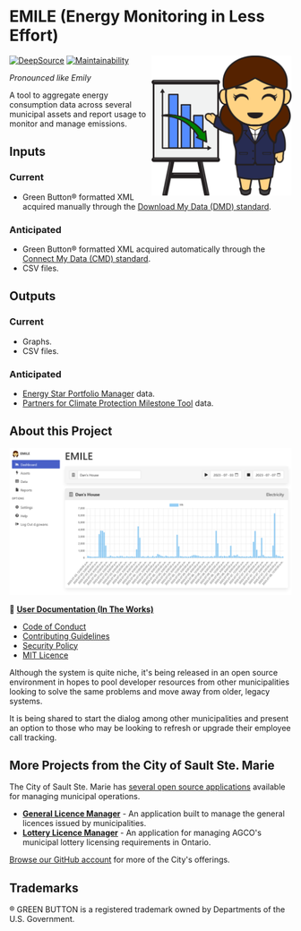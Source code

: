 # EMILE (Energy Monitoring in Less Effort)

<img src="public/images/logo.svg" alt="Monty" align="right" style="height:250px" />

[![DeepSource](https://app.deepsource.com/gh/cityssm/EMILE.svg/?label=active+issues&show_trend=true&token=AT4qy65eeZIecqOz7zA-UKo8)](https://app.deepsource.com/gh/cityssm/EMILE/?ref=repository-badge)
[![Maintainability](https://api.codeclimate.com/v1/badges/0908ba3507dfddc4408b/maintainability)](https://codeclimate.com/github/cityssm/EMILE/maintainability)

_Pronounced like Emily_

A tool to aggregate energy consumption data across several municipal assets and report usage to monitor and manage emissions.

## Inputs

### Current

- Green Button® formatted XML acquired manually through the [Download My Data (DMD) standard](https://www.greenbuttonalliance.org/green-button-download-my-data-dmd).

### Anticipated

- Green Button® formatted XML acquired automatically through the [Connect My Data (CMD) standard](https://www.greenbuttonalliance.org/green-button-connect-my-data-cmd).
- CSV files.

## Outputs

### Current

- Graphs.
- CSV files.

### Anticipated

- [Energy Star Portfolio Manager](https://portfoliomanager.energystar.gov/pm/login) data.
- [Partners for Climate Protection Milestone Tool](https://pcptool.ca/) data.

## About this Project

![EMILE Dashboard](docs/images/dashboard.png)

📘 **[User Documentation (In The Works)](https://cityssm.github.io/MonTY/docs/)**

- [Code of Conduct](CODE_OF_CONDUCT.md)
- [Contributing Guidelines](CONTRIBUTING.md)
- [Security Policy](SECURITY.md)
- [MIT Licence](LICENSE.md)

Although the system is quite niche, it's being released in an open source environment in hopes to pool developer resources from other municipalities looking to solve the same problems
and move away from older, legacy systems.

It is being shared to start the dialog among other municipalities and present an option to those who may be looking to refresh or upgrade their employee call tracking.

## More Projects from the City of Sault Ste. Marie

The City of Sault Ste. Marie has [several open source applications](https://cityssm.github.io/) available
for managing municipal operations.

- **[General Licence Manager](https://github.com/cityssm/general-licence-manager)** - An application built to manage the general licences issued by municipalities.
- **[Lottery Licence Manager](https://github.com/cityssm/lottery-licence-manager)** - An application for managing AGCO's municipal lottery licensing requirements in Ontario.

[Browse our GitHub account](https://github.com/cityssm/) for more of the City's offerings.

## Trademarks

® GREEN BUTTON is a registered trademark owned by Departments of the U.S. Government.
